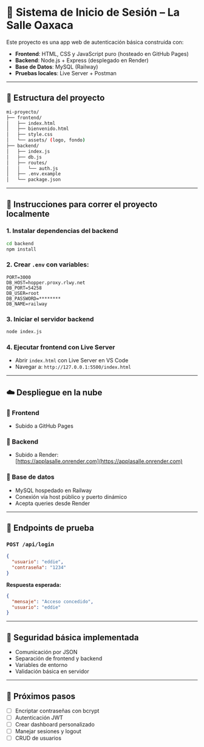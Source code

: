 
# 🔐 Sistema de Inicio de Sesión – La Salle Oaxaca

Este proyecto es una app web de autenticación básica construida con:

- **Frontend**: HTML, CSS y JavaScript puro (hosteado en GitHub Pages)
- **Backend**: Node.js + Express (desplegado en Render)
- **Base de Datos**: MySQL (Railway)
- **Pruebas locales**: Live Server + Postman

---

## 📂 Estructura del proyecto

```bash
mi-proyecto/
├── frontend/
│   ├── index.html
│   ├── bienvenido.html
│   ├── style.css
│   └── assets/ (logo, fondo)
├── backend/
│   ├── index.js
│   ├── db.js
│   ├── routes/
│   │   └── auth.js
│   ├── .env.example
│   └── package.json
```

---

## 🚀 Instrucciones para correr el proyecto localmente

### 1. Instalar dependencias del backend

```bash
cd backend
npm install
```

### 2. Crear `.env` con variables:

```env
PORT=3000
DB_HOST=hopper.proxy.rlwy.net
DB_PORT=54258
DB_USER=root
DB_PASSWORD=********
DB_NAME=railway
```

### 3. Iniciar el servidor backend

```bash
node index.js
```

### 4. Ejecutar frontend con Live Server

- Abrir `index.html` con Live Server en VS Code
- Navegar a: `http://127.0.0.1:5500/index.html`

---

## ☁️ Despliegue en la nube

### 🔹 Frontend

- Subido a GitHub Pages

### 🔹 Backend

- Subido a Render:  
  [https://applasalle.onrender.com](https://applasalle.onrender.com)

### 🔹 Base de datos

- MySQL hospedado en Railway
- Conexión vía host público y puerto dinámico
- Acepta queries desde Render

---

## 🧪 Endpoints de prueba

### `POST /api/login`

```json
{
  "usuario": "eddie",
  "contraseña": "1234"
}
```

**Respuesta esperada:**

```json
{
  "mensaje": "Acceso concedido",
  "usuario": "eddie"
}
```

---

## 🔐 Seguridad básica implementada

- Comunicación por JSON
- Separación de frontend y backend
- Variables de entorno
- Validación básica en servidor

---

## 🌱 Próximos pasos

- [ ] Encriptar contraseñas con bcrypt
- [ ] Autenticación JWT
- [ ] Crear dashboard personalizado
- [ ] Manejar sesiones y logout
- [ ] CRUD de usuarios

